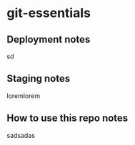 # git-essentials

## Deployment notes
sd
## Staging notes
loremlorem
## How to use this repo notes
sadsadas
